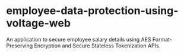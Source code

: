 # employee-data-protection-using-voltage-web
An application to secure employee salary details using AES Format-Preserving Encryption and Secure Stateless Tokenization APIs.
